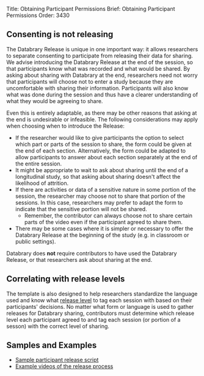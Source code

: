 Title: Obtaining Participant Permissions
Brief: Obtaining Participant Permissions
Order: 3430

## Consenting is not releasing 

The Databrary Release is unique in one important way: it allows researchers to separate consenting to participate from releasing their data for sharing.
We advise introducing the Databrary Release at the end of the session, so that participants know what was recorded and what would be shared. 
By asking about sharing with Databrary at the end, researchers need not worry that participants will choose not to enter a study because they are uncomfortable with sharing their information. 
Participants will also know what was done during the session and thus have a clearer understanding of what they would be agreeing to share. 

Even this is entirely adaptable, as there may be other reasons that asking at the end is undesirable or infeasible. 
The following considerations may apply when choosing when to introduce the Release:

- If the researcher would like to give participants the option to select which part or parts of the session to share, the form could be given at the end of each section. Alternatively, the form could be adapted to allow participants to answer about each section separately at the end of the entire session.
- It might be appropriate to wait to ask about sharing until the end of a longitudinal study, so that asking about sharing doesn't affect the likelihood of attrition. 
- If there are activities or data of a sensitive nature in some portion of the session, the researcher may choose not to share that portion of the sessions. In this case, researchers may prefer to adapt the form to indicate that the sensitive portion will not be shared.
  	- Remember, the contributor can always choose not to share certain parts of the video even if the participant agreed to share them.
- There may be some cases where it is simpler or necessary to offer the Databrary Release at the beginning of the study (e.g. in classroom or public settings).

Databrary does **not** require contributors to have used the Databrary Release, or that researchers ask about sharing at the end. 

## Correlating with release levels

The template is also designed to help researchers standardize the language used and know what [release level](|filename|release-levels.md) to tag each session with based on their participants' decisions. 
No matter what form or language is used to gather releases for Databrary sharing, contributors must determine which release level each participant agreed to and tag each session (or portion of a sesson) with the correct level of sharing.

## Samples and Examples

- [Sample participant release script](|filename|obtaining-participant-permissions/release-script.md)
- [Example videos of the release process](|filename|obtaining-participant-permissions/release-script-examples.md)
